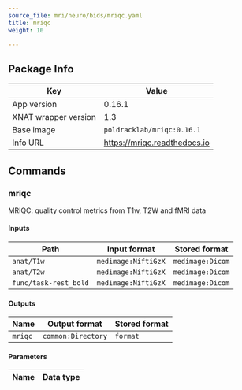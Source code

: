 ```yaml
---
source_file: mri/neuro/bids/mriqc.yaml
title: mriqc
weight: 10

---
```


## Package Info
|Key|Value|
|---|-----|
|App version|0.16.1|
|XNAT wrapper version|1.3|
|Base image|`poldracklab/mriqc:0.16.1`|
|Info URL|https://mriqc.readthedocs.io|

## Commands
### mriqc
MRIQC: quality control metrics from T1w, T2W and fMRI data

#### Inputs
|Path|Input format|Stored format|
|----|------------|-------------|
|`anat/T1w`|`medimage:NiftiGzX`|`medimage:Dicom`|
|`anat/T2w`|`medimage:NiftiGzX`|`medimage:Dicom`|
|`func/task-rest_bold`|`medimage:NiftiGzX`|`medimage:Dicom`|

#### Outputs
|Name|Output format|Stored format|
|----|-------------|-------------|
|`mriqc`|`common:Directory`|`format`|

#### Parameters
|Name|Data type|
|----|---------|
